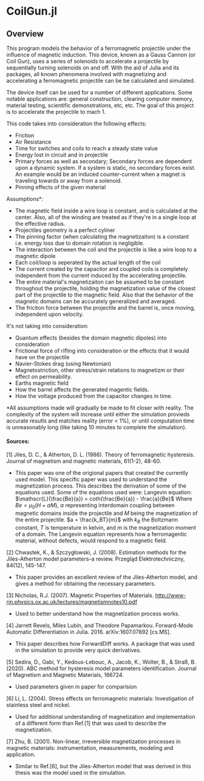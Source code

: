 # CoilGun.jl

## Overview ##
This program models the behavior of a ferromagnetic projectile under the influence of magnetic induction. This device, known as a Gauss Cannon (or Coil Gun), uses a series of solenoids to accelerate a projectile by sequentially turning solenoids on and off. With the aid of Julia and its packages, all known phenomena involved with magnetizing and accelerating a ferromagnetic projectile can be be calculated and simulated.

The device itself can be used for a number of different applications. Some notable applications are: general construction, clearing computer memory, material testing, scientific demonstrations, etc, etc. The goal of this project is to accelerate the projectile to mach 1.


This code takes into consideration the following effects:
- Friction
- Air Resistance
- Time for switches and coils to reach a steady state value
- Energy lost in circuit and in projectile
- Primary forces as well as secondary; Secondary forces are dependent upon a dynamic system. If a system is static, no secondary forces exist. An example would be an induced counter-current when a magnet is traveling towards or away from a solenoid.
- Pinning effects of the given material

Assumptions*:
- The magnetic field inside a wire loop is constant, and is calculated at the center. Also, all of the winding are treated as if they're in a single loop at the effective radius.
- Projectiles geometry is a perfect cyliner
- The pinning factor (when calculating the magnetizaiton) is a constant i.e. energy loss due to domain rotation is negligible.    
- The interaction between the coil and the projectile is like a wire loop to a magnetic dipole
- Each coil/loop is seperated by the actual length of the coil
- The current created by the capacitor and coupled coils is completely independent from the current induced by the accelerating projectile.
- The entire material's magnetizaiton can be assumed to be constant throughout the projectile, holding the magnetization value of the closest part of the projectile to the magnetic field. Also that the behavior of the magnetic domains can be accurately generalized and averaged.
- The friciton force between the projectile and the barrel is, once moving, independent upon velocity.


It's not taking into consideration:
- Quantum effects (besides the domain magnetic dipoles) into consideration
- Frictional force of rifling into consideration or the effects that it would have on the projectile
- Navier-Stokes drag (using Newtonian)
- Magnetostriction, other stress/strain relations to magnetizm or their effect on permeability.
- Earths magnetic field  
- How the barrel affects the generated magentic fields.
- How the voltage produced from the capacitor changes in time.
 

*All assumptions made will gradually be made to fit closer with reality. The complexity of the system will increase until either the simulation provieds accurate resutls and matches reality (error < 1%), or until computation time is unreasonably long (like taking 10 minutes to complete the simulation).

#### Sources: ####

[1] Jiles, D. C., & Atherton, D. L. (1986). Theory of ferromagnetic hysteresis. Journal of magnetism and magnetic materials, 61(1-2), 48-60.
    
   - This paper was one of the origional papers that created the currently used model. This specific paper was used to understand the magnetization process. This describes the derivation of some of the equations used. Some of the equations used were:
    Langevin equation: 
    $\mathscr{L}(\frac{Be}{a}) = coth(\frac{Be}{a}) - \frac{a}{Be}$
    Where $Be = \mu_0(H + \alpha M)$, $\alpha$ representing interdomain coupling between magnetic domains inside the projectile and $M$ being the magnetization of the entire projectile. $a = \frac{k_BT}{m}$ with $k_B$ the Boltzmann constant, $T$ is temperature in kelvin, and $m$ is the magnetization moment of a domain. The Langevin equation represents how a ferromagentic material, without defects, would respond to a magnetic field.

[2] Chwastek, K., & Szczygłowski, J. (2008). Estimation methods for the Jiles-Atherton model parameters–a review. Przegląd Elektrotechniczny, 84(12), 145-147.
- This paper provides an excellent review of the Jiles-Atherton model, and gives a method for obtaining the necessary parameters.

[3] Nicholas, R.J. (2007). Magnetic Properties of Materials. http://www-rjn.physics.ox.ac.uk/lectures/magnetismnotes10.pdf
- Used to better understand how the magnetization process works.

[4] Jarrett Revels, Miles Lubin, and Theodore Papamarkou. Forward-Mode Automatic Differentiation in Julia. 2016. arXiv:1607.07892 [cs.MS].
- This paper describes how ForwardDiff works. A package that was used in the simulation to provide very quick derivatives.

[5] Sedira, D., Gabi, Y., Kedous-Lebouc, A., Jacob, K., Wolter, B., & Straß, B. (2020). ABC method for hysteresis model parameters identification. Journal of Magnetism and Magnetic Materials, 166724.
- Used parameters given in paper for comparision

[6] Li, L. (2004). Stress effects on ferromagnetic materials: Investigation of stainless steel and nickel.
- Used for additional understanding of magnetization and implementation of a different form than Ref.[1] that was used to describe the magnetization.

[7] Zhu, B. (2001). Non-linear, irreversible magnetization processes in magnetic materials: instrumentation, measurements, modeling and application.
- Similar to Ref.[6], but the Jiles-Atherton model that was derived in this thesis was the model used in the simulation.